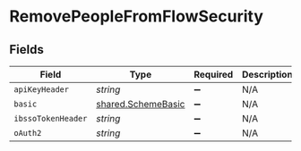 # RemovePeopleFromFlowSecurity


## Fields

| Field                                                    | Type                                                     | Required                                                 | Description                                              | Example                                                  |
| -------------------------------------------------------- | -------------------------------------------------------- | -------------------------------------------------------- | -------------------------------------------------------- | -------------------------------------------------------- |
| `apiKeyHeader`                                           | *string*                                                 | :heavy_minus_sign:                                       | N/A                                                      |                                                          |
| `basic`                                                  | [shared.SchemeBasic](../../models/shared/schemebasic.md) | :heavy_minus_sign:                                       | N/A                                                      |                                                          |
| `ibssoTokenHeader`                                       | *string*                                                 | :heavy_minus_sign:                                       | N/A                                                      |                                                          |
| `oAuth2`                                                 | *string*                                                 | :heavy_minus_sign:                                       | N/A                                                      |                                                          |